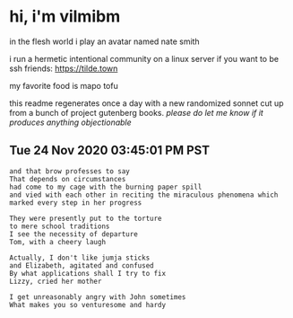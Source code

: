 # hi, i'm vilmibm

in the flesh world i play an avatar named nate smith

i run a hermetic intentional community on a linux server if you want to be ssh friends: https://tilde.town

my favorite food is mapo tofu

this readme regenerates once a day with a new randomized sonnet cut up from a bunch of project gutenberg books.
_please do let me know if it produces anything objectionable_

## Tue 24 Nov 2020 03:45:01 PM PST

    and that brow professes to say
    That depends on circumstances
    had come to my cage with the burning paper spill
    and vied with each other in reciting the miraculous phenomena which marked every step in her progress
    
    They were presently put to the torture
    to mere school traditions
    I see the necessity of departure
    Tom, with a cheery laugh
    
    Actually, I don't like jumja sticks
    and Elizabeth, agitated and confused
    By what applications shall I try to fix
    Lizzy, cried her mother
    
    I get unreasonably angry with John sometimes
    What makes you so venturesome and hardy
